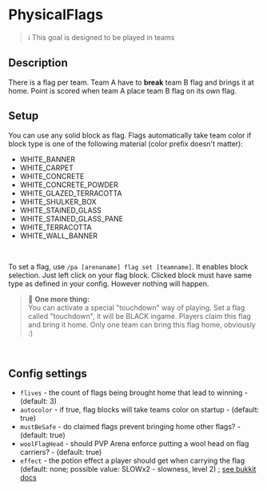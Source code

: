 # PhysicalFlags

> ℹ This goal is designed to be played in teams

## Description

There is a flag per team. Team A have to **break** team B flag and brings it at home.
Point is scored when team A place team B flag on its own flag.

## Setup

You can use any solid block as flag. Flags automatically take team color if block type is one
of the following material (color prefix doesn't matter):

* WHITE_BANNER
* WHITE_CARPET
* WHITE_CONCRETE
* WHITE_CONCRETE_POWDER
* WHITE_GLAZED_TERRACOTTA
* WHITE_SHULKER_BOX
* WHITE_STAINED_GLASS
* WHITE_STAINED_GLASS_PANE
* WHITE_TERRACOTTA
* WHITE_WALL_BANNER

<br>

To set a flag, use `/pa [arenaname] flag set [teamname]`. It enables block selection.
Just left click on your flag block. Clicked block must have same type as defined in your config. However nothing will
happen.

> 🚩 **One more thing:**  
You can activate a special "touchdown" way of playing. Set a flag called "touchdown", it will be BLACK ingame. 
Players claim this flag and bring it home. Only one team can bring this flag home, obviously :)

<br>

## Config settings

- `flives` \- the count of flags being brought home that lead to winning - (default: 3)
- `autocolor` \- if true, flag blocks will take teams color on startup - (default: true)
- `mustBeSafe` \- do claimed flags prevent bringing home other flags? \- (default: true)
- `woolFlagHead` \- should PVP Arena enforce putting a wool head on flag carriers? - (default: true)
- `effect` \- the potion effect a player should get when carrying the flag (default: none; possible value: SLOWx2 - 
slowness, level 2) ; [see bukkit docs](https://hub.spigotmc.org/javadocs/spigot/org/bukkit/potion/PotionEffectType.html) 

